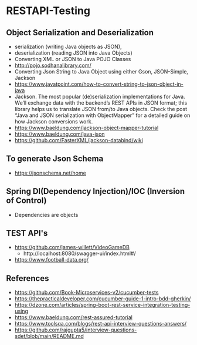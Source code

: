 # RESTAPI-Testing


## Object Serialization and Deserialization ##
- serialization (writing Java objects as JSON),
- deserialization (reading JSON into Java Objects)
- Converting XML or JSON to Java POJO Classes
- http://pojo.sodhanalibrary.com/
- Converting Json String to Java Object using either Gson, JSON-Simple, Jackson
- https://www.javatpoint.com/how-to-convert-string-to-json-object-in-java
- Jackson. The most popular (de)serialization implementations for Java. We’ll exchange data with the backend’s REST APIs in JSON format; this library helps us to translate JSON from/to Java objects. Check the post “Java and JSON serialization with ObjectMapper” for a detailed guide on how Jackson conversions work.
- https://www.baeldung.com/jackson-object-mapper-tutorial
- https://www.baeldung.com/java-json
- https://github.com/FasterXML/jackson-databind/wiki

## To generate Json Schema ##
- https://jsonschema.net/home

## Spring DI(Dependency Injection)/IOC (Inversion of Control) ##
- Dependencies are objects


## TEST API's ##
- https://github.com/james-willett/VideoGameDB
  - http://localhost:8080/swagger-ui/index.html#/
- https://www.football-data.org/


## References ##
- https://github.com/Book-Microservices-v2/cucumber-tests
- https://thepracticaldeveloper.com/cucumber-guide-1-intro-bdd-gherkin/
- https://dzone.com/articles/spring-boot-rest-service-integration-testing-using
- https://www.baeldung.com/rest-assured-tutorial
- https://www.toolsqa.com/blogs/rest-api-interview-questions-answers/
- https://github.com/rajgupta5/interview-questions-sdet/blob/main/README.md
